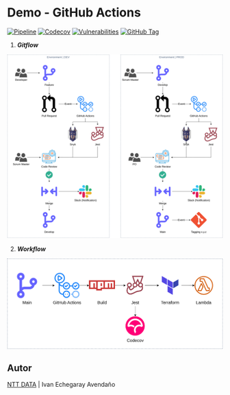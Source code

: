 # Demo - GitHub Actions

[![Pipeline](https://github.com/nttdata-masterclass/nttdata-demo-actions/actions/workflows/main.yml/badge.svg?branch=main)](https://github.com/nttdata-masterclass/nttdata-demo-actions/actions/workflows/main.yml)
[![Codecov](https://codecov.io/gh/nttdata-masterclass/nttdata-demo-actions/branch/main/graph/badge.svg?token=8YD0J1IDQA)](https://codecov.io/gh/nttdata-masterclass/nttdata-demo-actions)
[![Vulnerabilities](https://snyk.io/test/github/nttdata-masterclass/nttdata-demo-actions/badge.svg)](https://snyk.io/test/github/nttdata-masterclass/nttdata-demo-actions)
[![GitHub Tag](https://img.shields.io/github/tag-date/nttdata-masterclass/nttdata-demo-actions.svg?style=plastic)](https://github.com/nttdata-masterclass/nttdata-demo-actions/tags/)

1. ***Gitflow***

<p align="center">
  <img src="docs/gitflow.png">
</p>

2. ***Workflow***

<p align="center">
  <img src="docs/workflow.png">
</p>


## Autor

[NTT DATA](https://pe.nttdata.com) | Ivan Echegaray Avendaño